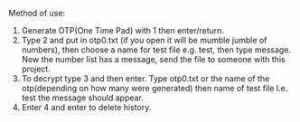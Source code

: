 Method of use:  
1. Generate OTP(One Time Pad) with 1 then enter/return. 
2. Type 2 and put in otp0.txt (if you open it will be mumble jumble of numbers), then choose a name for test file e.g. test, then type message. Now the number list has a message, send the file to someone with this project. 
3. To decrypt type 3 and then enter. Type otp0.txt or the name of the otp(depending on how many were generated) then name of test file I.e. test the message should appear.
4. Enter 4 and enter to delete history.
